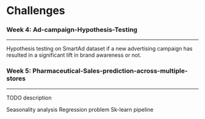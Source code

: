 # Challenges

### Week 4: Ad-campaign-Hypothesis-Testing 
---
Hypothesis testing on SmartAd dataset if a new advertising campaign has resulted in a significant lift in brand awareness or not.

### Week 5: Pharmaceutical-Sales-prediction-across-multiple-stores
---
TODO description

Seasonality analysis
Regression problem
Sk-learn pipeline